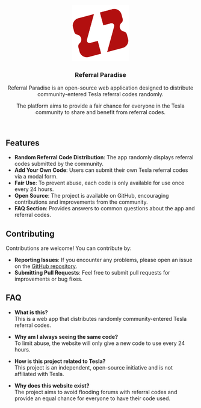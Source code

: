 <div align="center">
<a href="https://github.com/loan-mgt/referral-paradise">
    <img  src="static/favicon.svg" alt="Logo"  height="150">
  </a>

    
  <h3 align="center">Referral Paradise</h3>
  
    
  <p align="center">Referral Paradise is an open-source web application designed to distribute community-entered Tesla referral codes randomly. </p>
  <p align="center">
      The platform aims to provide a fair chance for everyone in the Tesla community to share and benefit from referral codes.</p>



</div>
</br>

## Features

- **Random Referral Code Distribution**: The app randomly displays referral codes submitted by the community.
- **Add Your Own Code**: Users can submit their own Tesla referral codes via a modal form.
- **Fair Use**: To prevent abuse, each code is only available for use once every 24 hours.
- **Open Source**: The project is available on GitHub, encouraging contributions and improvements from the community.
- **FAQ Section**: Provides answers to common questions about the app and referral codes.


## Contributing

Contributions are welcome! You can contribute by:

- **Reporting Issues**: If you encounter any problems, please open an issue on the [GitHub repository](https://github.com/loan-mgt/referral-paradise/issues).
- **Submitting Pull Requests**: Feel free to submit pull requests for improvements or bug fixes.

## FAQ

- **What is this?**  
  This is a web app that distributes randomly community-entered Tesla referral codes.

- **Why am I always seeing the same code?**  
  To limit abuse, the website will only give a new code to use every 24 hours.

- **How is this project related to Tesla?**  
  This project is an independent, open-source initiative and is not affiliated with Tesla.

- **Why does this website exist?**  
  The project aims to avoid flooding forums with referral codes and provide an equal chance for everyone to have their code used.


